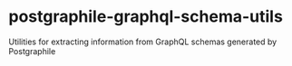 # postgraphile-graphql-schema-utils
Utilities for extracting information from GraphQL schemas generated by Postgraphile
